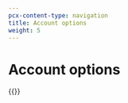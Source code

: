 ```yaml
---
pcx-content-type: navigation
title: Account options
weight: 5
---
```


# Account options

{{<directory-listing>}}